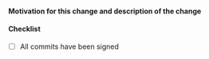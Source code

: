 #### Motivation for this change and description of the change

#### Checklist

- [ ] All commits have been signed
